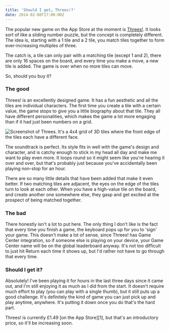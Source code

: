 ```yaml
---
title: 'Should I get… Threes!?'
date: 2014-02-08T17:00:00Z
---
```


The popular new game on the App Store at the moment is
[Threes!](https://itunes.apple.com/gb/app/threes!/id779157948?mt=8&at=10l7rn&ct=thr).
It looks sort of like a sliding number puzzle, but the concept is completely
different. The idea is, starting with a 1 tile and a 2 tile, you match tiles
together to form ever-increasing multiples of three.

The catch is, a tile can only pair with a matching tile (except 1 and 2), there
are only 16 spaces on the board, and every time you make a move, a new tile is
added. The game is over when no more tiles can move.

So, should you buy it?<!-- more -->

### The good

Threes! is an excellently designed game. It has a fun aesthetic and all the
tiles are individual characters. The first time you create a tile with a certain
value, the game stops to give you a little biography about that tile. They all
have different personalities, which makes the game a lot more engaging than if
it had just been numbers on a grid.

![Screenshot of Threes. It's a 4x4 grid of 3D tiles where the front edge of the tiles each have a different face.](/img/2014-02-threes-game.png)

The soundtrack is perfect. Its style fits in well with the game's design and
character, and is catchy enough to stick in my head all day and make me want to
play even more. It loops round so it might seem like you're hearing it over and
over, but that's probably just because you've accidentally been playing non-stop
for an hour.

There are so many little details that have been added that make it even better.
If two matching tiles are adjacent, the eyes on the edge of the tiles turn to
look at each other. When you have a high-value tile on the board, and create
another one somewhere else, they gasp and get excited at the prospect of being
matched together.

### The bad

There honestly isn't a lot to put here. The only thing I don't like is the fact
that every time you finish a game, the keyboard pops up for you to 'sign' your
game. This doesn't make a lot of sense, since Threes! has Game Center
integration, so if someone else is playing on your device, your Game Center name
will be on the global leaderboard anyway. It's not too difficult to just hit
Return each time it shows up, but I'd rather not have to go through that every
time.

### Should I get it?

Absolutely! I've been playing it for hours in the last three days since it came
out, and I'm still enjoying it as much as I did from the start. It doesn't
require much effort to play (you can play with a single thumb), but it still
puts up a good challenge. It's definitely the kind of game you can just pick up
and play anytime, anywhere. It's putting it down once you do that's the hard
part.

Threes! is currently £1.49 [on the App Store][1], but that's an introductory
price, so it'll be increasing soon.

